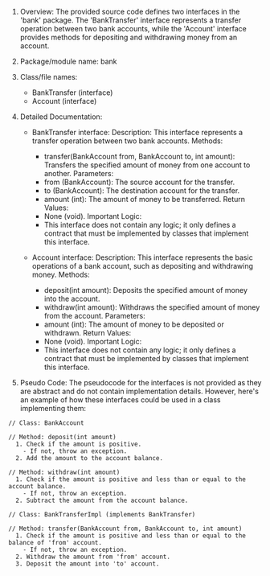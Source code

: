 1. Overview:
     The provided source code defines two interfaces in the 'bank' package. The 'BankTransfer' interface represents a transfer operation between two bank accounts, while the 'Account' interface provides methods for depositing and withdrawing money from an account.

  2. Package/module name:
     bank

  3. Class/file names:
     - BankTransfer (interface)
     - Account (interface)

  4. Detailed Documentation:

     - BankTransfer interface:
       Description: This interface represents a transfer operation between two bank accounts.
       Methods:
         - transfer(BankAccount from, BankAccount to, int amount): Transfers the specified amount of money from one account to another.
       Parameters:
         - from (BankAccount): The source account for the transfer.
         - to (BankAccount): The destination account for the transfer.
         - amount (int): The amount of money to be transferred.
       Return Values:
         - None (void).
       Important Logic:
         - This interface does not contain any logic; it only defines a contract that must be implemented by classes that implement this interface.

     - Account interface:
       Description: This interface represents the basic operations of a bank account, such as depositing and withdrawing money.
       Methods:
         - deposit(int amount): Deposits the specified amount of money into the account.
         - withdraw(int amount): Withdraws the specified amount of money from the account.
       Parameters:
         - amount (int): The amount of money to be deposited or withdrawn.
       Return Values:
         - None (void).
       Important Logic:
         - This interface does not contain any logic; it only defines a contract that must be implemented by classes that implement this interface.

  5. Pseudo Code:
     The pseudocode for the interfaces is not provided as they are abstract and do not contain implementation details. However, here's an example of how these interfaces could be used in a class implementing them:

```
// Class: BankAccount

// Method: deposit(int amount)
  1. Check if the amount is positive.
    - If not, throw an exception.
  2. Add the amount to the account balance.

// Method: withdraw(int amount)
  1. Check if the amount is positive and less than or equal to the account balance.
    - If not, throw an exception.
  2. Subtract the amount from the account balance.

// Class: BankTransferImpl (implements BankTransfer)

// Method: transfer(BankAccount from, BankAccount to, int amount)
  1. Check if the amount is positive and less than or equal to the balance of 'from' account.
    - If not, throw an exception.
  2. Withdraw the amount from 'from' account.
  3. Deposit the amount into 'to' account.
```